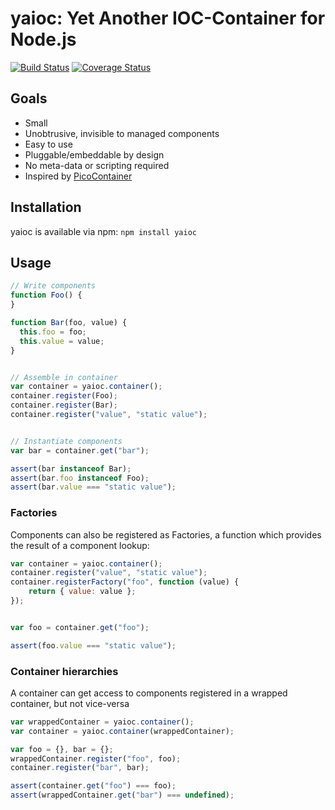 # yaioc: Yet Another IOC-Container for Node.js

[![Build Status](https://travis-ci.org/bschaepper/yaioc.svg?branch=master)](https://travis-ci.org/bschaepper/yaioc)
[![Coverage Status](https://coveralls.io/repos/bschaepper/yaioc/badge.png?branch=master)](https://coveralls.io/r/bschaepper/yaioc?branch=master)

## Goals

* Small
* Unobtrusive, invisible to managed components
* Easy to use
* Pluggable/embeddable by design
* No meta-data or scripting required
* Inspired by [PicoContainer](http://picocontainer.codehaus.org)


## Installation

yaioc is available via npm: `npm install yaioc`

## Usage

```javascript
// Write components
function Foo() {
}

function Bar(foo, value) {
  this.foo = foo;
  this.value = value;
}


// Assemble in container
var container = yaioc.container();
container.register(Foo);
container.register(Bar);
container.register("value", "static value");


// Instantiate components
var bar = container.get("bar");

assert(bar instanceof Bar);
assert(bar.foo instanceof Foo);
assert(bar.value === "static value");
````


### Factories

Components can also be registered as Factories, a function which provides the result of a component lookup:

```javascript
var container = yaioc.container();
container.register("value", "static value");
container.registerFactory("foo", function (value) {
    return { value: value };
});


var foo = container.get("foo");

assert(foo.value === "static value");
````


### Container hierarchies

A container can get access to components registered in a wrapped container, but not vice-versa 

```javascript
var wrappedContainer = yaioc.container();
var container = yaioc.container(wrappedContainer);

var foo = {}, bar = {};
wrappedContainer.register("foo", foo);
container.register("bar", bar);

assert(container.get("foo") === foo);
assert(wrappedContainer.get("bar") === undefined);
````
